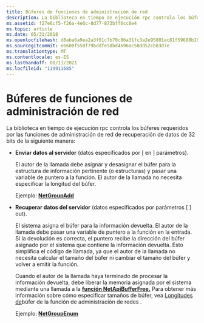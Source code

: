```yaml
---
title: Búferes de funciones de administración de red
description: La biblioteca en tiempo de ejecución rpc controla los búferes requeridos por las funciones de administración de red de recuperación de datos de 32 bits como se muestra a continuación.
ms.assetid: f27e6cf5-f26a-4e6c-8d77-873bff6cc8e4
ms.topic: article
ms.date: 05/31/2018
ms.openlocfilehash: d8aba6a9ea2a3f01c7b70c86a31fc3a2e95801ac81f59688b1942ff2158c0045
ms.sourcegitcommit: e6600f550f79bddfe58bd4696ac50dd52cb03d7e
ms.translationtype: MT
ms.contentlocale: es-ES
ms.lasthandoff: 08/11/2021
ms.locfileid: "119911685"
---
```

# <a name="network-management-function-buffers"></a>Búferes de funciones de administración de red

La biblioteca en tiempo de ejecución rpc controla los búferes requeridos por las funciones de administración de red de recuperación de datos de 32 bits de la siguiente manera:

-   **Enviar datos al servidor** (datos especificados por \[ en \] parámetros).

    El autor de la llamada debe asignar y desasignar el búfer para la estructura de información pertinente (o estructuras) y pasar una variable de puntero a la función. El autor de la llamada no necesita especificar la longitud del búfer.

    Ejemplo: [ **NetGroupAdd**](/windows/desktop/api/Lmaccess/nf-lmaccess-netgroupadd)

-   **Recuperar datos del servidor** (datos especificados por parámetros \[ \] out).

    El sistema asigna el búfer para la información devuelta. El autor de la llamada debe pasar una variable de puntero a la función en la entrada. Si la devolución es correcta, el puntero recibe la dirección del búfer asignado por el sistema que contiene la información devuelta. Esto simplifica el código de llamada, ya que el autor de la llamada no necesita calcular el tamaño del búfer ni cambiar el tamaño del búfer y volver a emitir la función.

    Cuando el autor de la llamada haya terminado de procesar la información devuelta, debe liberar la memoria asignada por el sistema mediante una llamada a la [**función NetApiBufferFree.**](/windows/desktop/api/Lmapibuf/nf-lmapibuf-netapibufferfree) Para obtener más información sobre cómo especificar tamaños de búfer, vea [Longitudes de](network-management-function-buffer-lengths.md)búfer de la función de administración de redes .

    Ejemplo: [ **NetGroupEnum**](/windows/desktop/api/Lmaccess/nf-lmaccess-netgroupenum)

 

 




